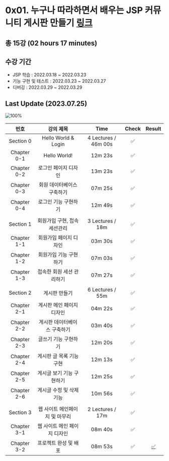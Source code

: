 # 0x01. 누구나 따라하면서 배우는 JSP 커뮤니티 게시판 만들기 [링크](https://www.inflearn.com/course/jsp-%EA%B2%8C%EC%8B%9C%ED%8C%90)

## 총 15강 (02 hours 17 minutes)

## 수강 기간 
- JSP 학습          : 2022.03.18 ~ 2022.03.23
- 기능 구현 및 테스트 : 2022.03.23 ~ 2022.03.27
- 디버깅            : 2022.03.29 ~ 2022.03.29

## Last Update (2023.07.25)    

![100%](https://progress-bar.dev/15/?scale=15&title=progress&width=500&color=babaca&suffix=/15)

| 번호 | 강의 제목 | Time | Check | Result |
| :--: | :--: | :--: | :--: | :--: |
| Section 0 | Hello World & Login | 4 Lectures / 46m 00s | ✅ |  |
| Chapter 0-1 | Hello World! | 12m 23s | ✅ | |
| Chapter 0-2 | 로그인 페이지 디자인 | 13m 23s | ✅ | |
| Chapter 0-3 | 회원 데이터베이스 구축하기 | 07m 25s | ✅ | | 
| Chapter 0-4 | 로그인 기능 구현하기 | 12m 49s | ✅ | | 
| | | | | |
| Section 1 | 회원가입 구현, 접속 세션관리 | 3 Lectures / 18m | ✅ | |
| Chapter 1-1 | 회원가입 페이지 디자인 | 03m 30s | ✅ | | 
| Chapter 1-2 | 회원가입 기능 구현하기 | 07m 03s | ✅ | |
| Chapter 1-3 | 접속한 회원 세션 관리하기 | 07m 27s | ✅ | | 
| | | | | |
| Section 2 | 게시판 만들기 | 6 Lectures / 55m | ✅ | |
| Chapter 2-1 | 게시판 메인 페이지 디자인 | 04m 22s | ✅ | | 
| Chapter 2-2 | 게시판 데이터베이스 구축하기 | 03m 40s | ✅ | |
| Chapter 2-3 | 글쓰기 기능 구현하기 | 12m 20s | ✅ | | 
| Chapter 2-4 | 게시판 글 목록 기능 구현 | 12m 13s | ✅ | | 
| Chapter 2-5 | 게시글 보기 기능 구현하기 | 12m 25s | ✅ | | 
| Chapter 2-6 | 게시글 수정 및 삭제 기능 | 10m 56s | ✅ | | 
| | | | | |
| Section 3 | 웹 사이트 메인페이지 및 마무리 | 2 Lectures / 17m | ✅ | |
| Chapter 3-1 | 웹 사이트 메인 페이지 디자인 | 08m 40s | ✅ | | 
| Chapter 3-2 | 프로젝트 완성 및 배포 | 08m 53s | ✅ | [✅](https://github.com/rylahs/JSP-Board) |
